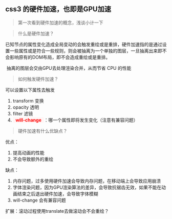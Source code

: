 ## css3 的硬件加速，也即是GPU加速



> 第一次看到硬件加速的概念，浅谈小计一下



> 什么是硬件加速？

​	已知节点的属性变化造成全局变动的会触发重绘或是重排，硬件加速指的是通过设置一些属性或是符合一些规则，则会被抽离为一个单独的图层，一旦抽离出来即不会影响原有的DOM布局，即不会造成重绘或是重排。

​	抽离的图层会交由GPU去处理渲染合并，从而节省 CPU 的性能



> 如何触发硬件加速？

可以设置以下属性去触发

1. transform 变换
2. opacity 透明
3. filter 滤镜
4. <font style="color: red; background:#FFF5F5">&nbsp;&nbsp;**will-change**&nbsp;&nbsp;</font>：哪一个属性即将发生变化（注意有兼容问题）



> 硬件加速有什么优缺点？

优点：

1. 提高动画的性能
2. 不会导致额外的重绘

缺点：

1. 内存问题，过多使用硬件加速会导致内存问题，在移动端上会导致应用崩溃
2. 字体渲染问题，因为GPU渲染算法的差异，会导致抗锯齿无效，如果不能在动画结束之后退出硬件加速，会导致字体模糊
3. will-change 会有兼容问题



扩展：滚动过程使用translate去做滚动会不会重绘？





